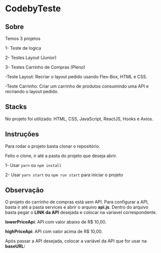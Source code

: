 # CodebyTeste

## Sobre
Temos 3 projetos

1- Teste de logica

2- Testes Layout (Junior)

3- Testes Carrinho de Compras (Pleno)

-Teste Layout: Recriar o layout pedido usando Flex-Box, HTML e CSS.

-Teste Carrinho: Criar um carrinho de produtos consumindo uma API e recriando o layout pedido.

## Stacks
No projeto foi utilizado: HTML, CSS, JavaScript, ReactJS, Hooks e Axios.

## Instruções 
Para rodar o projeto basta clonar o repositório.

Feito o clone, ir até a pasta do projeto que deseja abrir.

1- Usar `yarn` ou `npm install`

2- Usar `yarn start` ou `npm run start` para iniciar o projeto

## Observação
O projeto do carrinho de compras está sem API.
Para configurar a API, basta ir até a pasta services e abrir o arquivo **api.js**.
Dentro do arquivo basta pegar o **LINK da API** desejada e colocar na variavel correspondente.

**lowerPriceApi**: API com valor abaixo de R$ 10,00.

**highPriceApi**: API com valor acima de R$ 10,00.

Após passar a API desejada, colocar a variável da API que for usar na **baseURL:**
